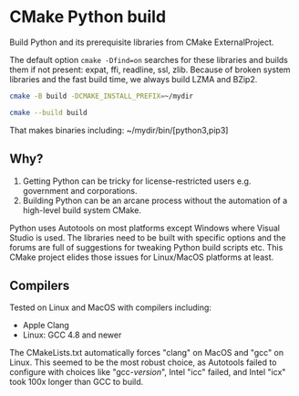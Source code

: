# CMake Python build

Build Python and its prerequisite libraries from CMake ExternalProject.

The default option `cmake -Dfind=on` searches for these libraries and builds them if not present: expat, ffi, readline, ssl,  zlib.
Because of broken system libraries and the fast build time, we always build LZMA and BZip2.

```sh
cmake -B build -DCMAKE_INSTALL_PREFIX=~/mydir

cmake --build build
```

That makes binaries including: ~/mydir/bin/[python3,pip3]

## Why?

1. Getting Python can be tricky for license-restricted users e.g. government and corporations.
2. Building Python can be an arcane process without the automation of a high-level build system CMake.

Python uses Autotools on most platforms except Windows where Visual Studio is used.
The libraries need to be built with specific options and the forums are full of suggestions for tweaking Python build scripts etc.
This CMake project elides those issues for Linux/MacOS platforms at least.

## Compilers

Tested on Linux and MacOS with compilers including:

* Apple Clang
* Linux: GCC 4.8 and newer

The CMakeLists.txt automatically forces "clang" on MacOS and "gcc" on Linux.
This seemed to be the most robust choice, as Autotools failed to configure with choices like "gcc-*version*", Intel "icc" failed, and Intel "icx" took 100x longer than GCC to build.
